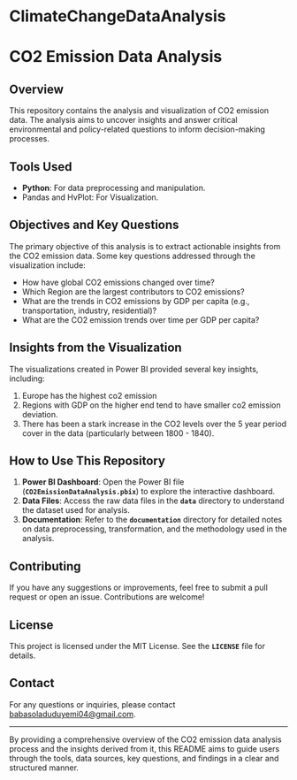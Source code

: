 # ClimateChangeDataAnalysis
# **CO2 Emission Data Analysis**

## **Overview**

This repository contains the analysis and visualization of CO2 emission data. The analysis aims to uncover insights and answer critical environmental and policy-related questions to inform decision-making processes.

## **Tools Used**

- **Python**: For data preprocessing and manipulation.
- Pandas and HvPlot: For Visualization.

## **Objectives and Key Questions**

The primary objective of this analysis is to extract actionable insights from the CO2 emission data. Some key questions addressed through the visualization include:

- How have global CO2 emissions changed over time?
- Which Region are the largest contributors to CO2 emissions?
- What are the trends in CO2 emissions by GDP per capita (e.g., transportation, industry, residential)?
- What are the CO2 emission trends over time per GDP per capita?

## **Insights from the Visualization**

The visualizations created in Power BI provided several key insights, including:

1. Europe has the highest co2 emission
2. Regions with GDP on the higher end tend to have smaller co2 emission deviation.
3. There has been a stark increase in the CO2 levels over the 5 year period cover in the data (particularly between 1800 - 1840).

## **How to Use This Repository**

1. **Power BI Dashboard**: Open the Power BI file (**`CO2EmissionDataAnalysis.pbix`**) to explore the interactive dashboard.
2. **Data Files**: Access the raw data files in the **`data`** directory to understand the dataset used for analysis.
3. **Documentation**: Refer to the **`documentation`** directory for detailed notes on data preprocessing, transformation, and the methodology used in the analysis.

## **Contributing**

If you have any suggestions or improvements, feel free to submit a pull request or open an issue. Contributions are welcome!

## **License**

This project is licensed under the MIT License. See the **`LICENSE`** file for details.

## **Contact**

For any questions or inquiries, please contact babasoladuduyemi04@gmail.com.

---

By providing a comprehensive overview of the CO2 emission data analysis process and the insights derived from it, this README aims to guide users through the tools, data sources, key questions, and findings in a clear and structured manner.
